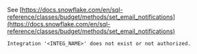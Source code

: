 See [https://docs.snowflake.com/en/sql-reference/classes/budget/methods/set_email_notifications](https://docs.snowflake.com/en/sql-reference/classes/budget/methods/set_email_notifications)
```
Integration '<INTEG_NAME>' does not exist or not authorized.
```
